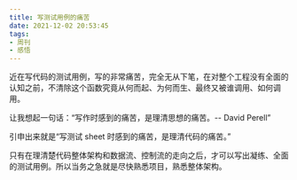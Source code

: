 ```yaml
---
title: 写测试用例的痛苦
date: 2021-12-02 20:53:45
tags:
- 周刊
- 感悟
---
```


近在写代码的测试用例，写的非常痛苦，完全无从下笔，在对整个工程没有全面的认知之前，不清除这个函数究竟从何而起、为何而生、最终又被谁调用、如何调用。

让我想起一句话：“写作时感到的痛苦，是理清思想的痛苦。-- David Perell”

引申出来就是“写测试 sheet 时感到的痛苦，是理清代码的痛苦。”

只有在理清楚代码整体架构和数据流、控制流的走向之后，才可以写出凝练、全面的测试用例。所以当务之急就是尽快熟悉项目，熟悉整体架构。